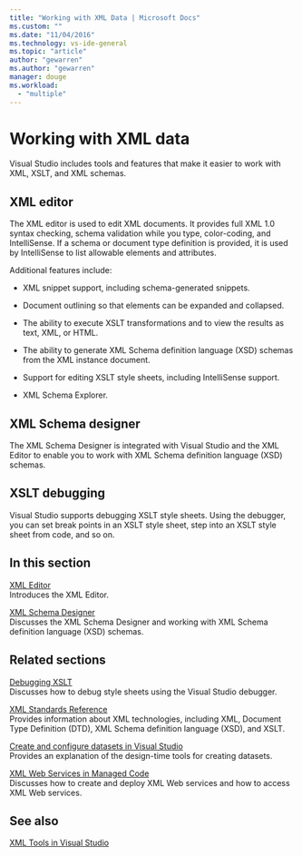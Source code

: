 ```yaml
---
title: "Working with XML Data | Microsoft Docs"
ms.custom: ""
ms.date: "11/04/2016"
ms.technology: vs-ide-general
ms.topic: "article"
author: "gewarren"
ms.author: "gewarren"
manager: douge
ms.workload: 
  - "multiple"
---
```

# Working with XML data

Visual Studio includes tools and features that make it easier to work with XML, XSLT, and XML schemas.

## XML editor

The XML editor is used to edit XML documents. It provides full XML 1.0 syntax checking, schema validation while you type, color-coding, and IntelliSense. If a schema or document type definition is provided, it is used by IntelliSense to list allowable elements and attributes.

Additional features include:

- XML snippet support, including schema-generated snippets.

- Document outlining so that elements can be expanded and collapsed.

- The ability to execute XSLT transformations and to view the results as text, XML, or HTML.

- The ability to generate XML Schema definition language (XSD) schemas from the XML instance document.

- Support for editing XSLT style sheets, including IntelliSense support.

- XML Schema Explorer.

## XML Schema designer

The XML Schema Designer is integrated with Visual Studio and the XML Editor to enable you to work with XML Schema definition language (XSD) schemas.

## XSLT debugging

Visual Studio supports debugging XSLT style sheets. Using the debugger, you can set break points in an XSLT style sheet, step into an XSLT style sheet from code, and so on.

## In this section

[XML Editor](../xml-tools/xml-editor.md)  
Introduces the XML Editor.

[XML Schema Designer](../xml-tools/xml-schema-designer.md)  
Discusses the XML Schema Designer and working with XML Schema definition language (XSD) schemas.

## Related sections

[Debugging XSLT](../xml-tools/debugging-xslt.md)  
Discusses how to debug style sheets using the Visual Studio debugger.

[XML Standards Reference](http://msdn.microsoft.com/79c78508-c9d0-423a-a00f-672e855de401)  
Provides information about XML technologies, including XML, Document Type Definition (DTD), XML Schema definition language (XSD), and XSLT.

[Create and configure datasets in Visual Studio](../data-tools/create-and-configure-datasets-in-visual-studio.md)  
Provides an explanation of the design-time tools for creating datasets.

[XML Web Services in Managed Code](http://msdn.microsoft.com/c9a7dc25-3e68-4723-bfb7-de4320830196)  
Discusses how to create and deploy XML Web services and how to access XML Web services.

## See also

[XML Tools in Visual Studio](../xml-tools/xml-tools-in-visual-studio.md)